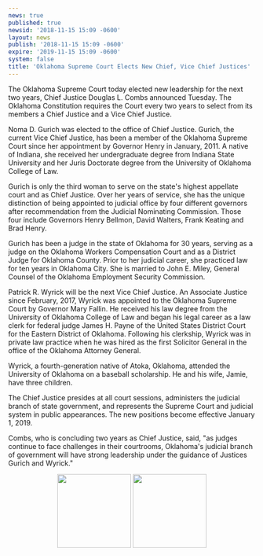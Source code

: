 ```yaml
---
news: true
published: true
newsid: '2018-11-15 15:09 -0600'
layout: news
publish: '2018-11-15 15:09 -0600'
expire: '2019-11-15 15:09 -0600'
system: false
title: 'Oklahoma Supreme Court Elects New Chief, Vice Chief Justices'
---
```

The Oklahoma Supreme Court today elected new leadership for the next two years, Chief Justice Douglas L. Combs announced Tuesday.  The Oklahoma Constitution requires the Court every two years to select from its members a Chief Justice and a Vice Chief Justice.

Noma D. Gurich was elected to the office of Chief Justice.  Gurich, the current Vice Chief Justice, has been a member of the Oklahoma Supreme Court since her appointment by Governor Henry in January, 2011.  A native of Indiana, she received her undergraduate degree from Indiana State University and her Juris Doctorate degree from the University of Oklahoma College of Law.  

Gurich is only the third woman to serve on the state's highest appellate court and as Chief Justice. Over her years of service, she has the unique distinction of being appointed to judicial office by four different governors after recommendation from the Judicial Nominating Commission.  Those four include Governors Henry Bellmon, David Walters, Frank Keating and Brad Henry.

Gurich has been a judge in the state of Oklahoma for 30 years, serving as a judge on the Oklahoma Workers Compensation Court and as a District Judge for Oklahoma County.  Prior to her judicial career, she practiced law for ten years in Oklahoma City.  She is married to John E. Miley, General Counsel of the Oklahoma Employment Security Commission.

Patrick R. Wyrick will be the next Vice Chief Justice.  An Associate Justice since February, 2017, Wyrick was appointed to the Oklahoma Supreme Court by Governor Mary Fallin.  He received his law degree from the University of Oklahoma College of Law and began his legal career as a law clerk for federal judge James H. Payne of the United States District Court for the Eastern District of Oklahoma. Following his clerkship, Wyrick was in private law practice when he was hired as the first Solicitor General in the office of the Oklahoma Attorney General. 

Wyrick, a fourth-generation native of Atoka, Oklahoma, attended the University of Oklahoma on a baseball scholarship. He and his wife, Jamie, have three children.

The Chief Justice presides at all court sessions, administers the judicial branch of state government, and represents the Supreme Court and judicial system in public appearances.  The new positions become effective January 1, 2019. 

Combs, who is concluding two years as Chief Justice, said, "as judges continue to face challenges in their courtrooms, Oklahoma's judicial branch of government will have strong leadership under the guidance of Justices Gurich and Wyrick."

<div style="text-align: center;">
<img style="width: 150px;" src="http://www.oscn.net/images/judges/id/nomagurich.jpg" alt=""/>
<img style="width: 150px;" src="http://www.oscn.net/images/judges/id/patrickwyrick.jpg" alt=""/>
</div>


